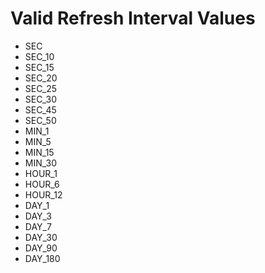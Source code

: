 # Valid Refresh Interval Values
- SEC
- SEC_10
- SEC_15
- SEC_20
- SEC_25
- SEC_30
- SEC_45
- SEC_50
- MIN_1
- MIN_5
- MIN_15
- MIN_30
- HOUR_1
- HOUR_6
- HOUR_12
- DAY_1
- DAY_3
- DAY_7
- DAY_30
- DAY_90
- DAY_180